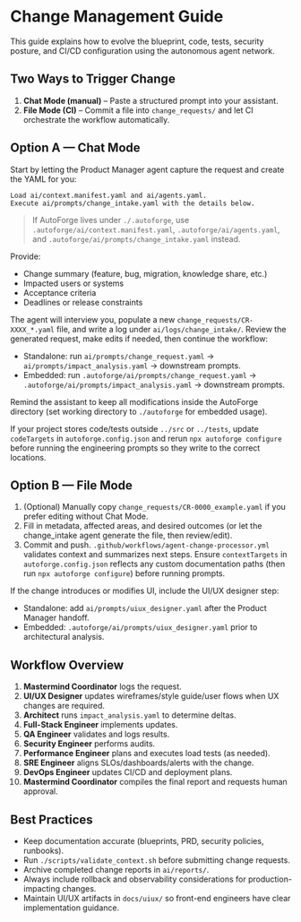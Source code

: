 # Change Management Guide

This guide explains how to evolve the blueprint, code, tests, security posture, and CI/CD configuration using the autonomous agent network.

## Two Ways to Trigger Change

1. **Chat Mode (manual)** – Paste a structured prompt into your assistant.
2. **File Mode (CI)** – Commit a file into `change_requests/` and let CI orchestrate the workflow automatically.

## Option A — Chat Mode

Start by letting the Product Manager agent capture the request and create the YAML for you:

```
Load ai/context.manifest.yaml and ai/agents.yaml.
Execute ai/prompts/change_intake.yaml with the details below.
```

> If AutoForge lives under `./.autoforge`, use `.autoforge/ai/context.manifest.yaml`,
> `.autoforge/ai/agents.yaml`, and `.autoforge/ai/prompts/change_intake.yaml` instead.

Provide:

- Change summary (feature, bug, migration, knowledge share, etc.)
- Impacted users or systems
- Acceptance criteria
- Deadlines or release constraints

The agent will interview you, populate a new `change_requests/CR-XXXX_*.yaml` file,
and write a log under `ai/logs/change_intake/`.
Review the generated request, make edits if needed, then continue the workflow:

- Standalone: run `ai/prompts/change_request.yaml` → `ai/prompts/impact_analysis.yaml` → downstream prompts.
- Embedded: run `.autoforge/ai/prompts/change_request.yaml` → `.autoforge/ai/prompts/impact_analysis.yaml` → downstream prompts.

Remind the assistant to keep all modifications inside the AutoForge directory (set working directory to `./autoforge` for embedded usage).

If your project stores code/tests outside `../src` or `../tests`, update `codeTargets`
in `autoforge.config.json` and rerun `npx autoforge configure` before running the engineering prompts so they write to the correct locations.

## Option B — File Mode

1. (Optional) Manually copy `change_requests/CR-0000_example.yaml` if you prefer editing without Chat Mode.
2. Fill in metadata, affected areas, and desired outcomes (or let the change_intake agent generate the file, then review/edit).
3. Commit and push. `.github/workflows/agent-change-processor.yml` validates context and summarizes next steps.
   Ensure `contextTargets` in `autoforge.config.json` reflects any custom documentation paths (then run `npx autoforge configure`) before running prompts.

If the change introduces or modifies UI, include the UI/UX designer step:

- Standalone: add `ai/prompts/uiux_designer.yaml` after the Product Manager handoff.
- Embedded: `.autoforge/ai/prompts/uiux_designer.yaml` prior to architectural analysis.

## Workflow Overview

1. **Mastermind Coordinator** logs the request.
2. **UI/UX Designer** updates wireframes/style guide/user flows when UX changes are required.
3. **Architect** runs `impact_analysis.yaml` to determine deltas.
4. **Full-Stack Engineer** implements updates.
5. **QA Engineer** validates and logs results.
6. **Security Engineer** performs audits.
7. **Performance Engineer** plans and executes load tests (as needed).
8. **SRE Engineer** aligns SLOs/dashboards/alerts with the change.
9. **DevOps Engineer** updates CI/CD and deployment plans.
10. **Mastermind Coordinator** compiles the final report and requests human approval.

## Best Practices

- Keep documentation accurate (blueprints, PRD, security policies, runbooks).
- Run `./scripts/validate_context.sh` before submitting change requests.
- Archive completed change reports in `ai/reports/`.
- Always include rollback and observability considerations for production-impacting changes.
- Maintain UI/UX artifacts in `docs/uiux/` so front-end engineers have clear implementation guidance.

